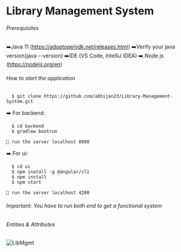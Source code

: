 # Library Management System
###### Prerequisites ######
  ➡️Java 11 (https://adoptopenjdk.net/releases.html)
  ➡️Verify your java version(java --version)
  ➡️IDE (VS Code, IntelliJ IDEA) 
  ➡️.Node js (https://nodejs.org/en)
  
###### How to start the application ######
```
  $ git clone https://github.com/abhijan23/Library-Management-System.git
```

  ➡️ For backend:
  ```
    $ cd backend
    $ gradlew bootrun
  ```
    🫳 run the server localhost 8080
  
  ➡️ For ui:
  ```
    $ cd ui
    $ npm inatall -g @angular/cli
    $ npm install
    $ npm start
  ```
    🫳 run the server localhost 4200
    
###### Important: You have to run both end to get a functional system ######

###### Entities & Attributes ######
![LibMgmt](https://user-images.githubusercontent.com/127073479/230754835-f0964041-499b-4e2e-a56a-7ecf1fcdbe4b.png)
